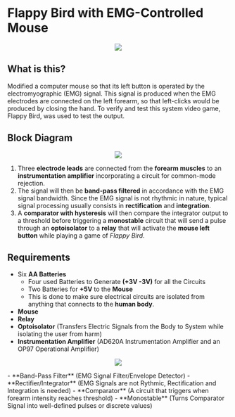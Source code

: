 # Flappy Bird with EMG-Controlled Mouse


<p align="center">
  <img src="/img/setup.jpeg"/>
</p>

## What is this?

Modified a computer mouse so that its left button is operated by the electromyographic (EMG) signal. This signal is produced when the EMG electrodes are connected on the left forearm, so that left-clicks would be produced by closing the hand. To verify and test this system video game, Flappy Bird, was used to test the output.

## Block Diagram

<p align="center">
  <img src="/img/blockdiagram.jpeg"/>
</p>

1. Three **electrode leads** are  connected from the **forearm muscles** to an **instrumentation amplifier** incorporating a circuit for common-mode
rejection.
2. The signal will then be **band-pass filtered** in accordance with the EMG signal bandwidth. Since the EMG signal is not rhythmic in nature, typical signal processing usually consists in **rectification** and **integration**.
3. A **comparator with hysteresis** will then compare the integrator output to a threshold before triggering a **monostable** circuit that will send a pulse through an **optoisolator** to a **relay** that will activate the **mouse left button** while playing a game of _Flappy Bird_.

## Requirements

- Six **AA Batteries** 
  - Four used Batteries to Generate **(+3V -3V)** for all the Circuits
  - Two Batteries for **+5V** to the **Mouse**
  - This is done to make sure electrical circuits are isolated from anything that connects to the **human body**.
- **Mouse**
- **Relay**
- **Optoisolator** (Transfers Electric Signals from the Body to System while isolating the user from harm)
- **Instrumentation Amplifier** (AD620A Instrumentation Amplifier and an OP97 Operational Amplifier)
<p align="center">
  <img src="/img/instrumentalamplifier.jpeg"/>
</p>
- **Band-Pass Filter** (EMG Signal Filter/Envelope Detector)
- **Rectifier/Integrator** (EMG Signals are not Rythmic, Rectification and Integration is needed)
- **Comparator** (A circuit that triggers when forearm intensity reaches threshold)
- **Monostable** (Turns Comparator Signal into well-defined pulses or discrete values)